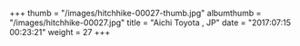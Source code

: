 +++
thumb = "/images/hitchhike-00027-thumb.jpg"
albumthumb = "/images/hitchhike-00027.jpg"
title = "Aichi Toyota , JP"
date = "2017:07:15 00:23:21"
weight = 27
+++
